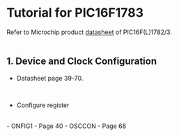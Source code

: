 # Tutorial for PIC16F1783

Refer to Microchip product [datasheet](https://www.microchip.com/en-us/product/pic16f1783) of PIC16F(L)1782/3.<br/>
<br/>

## 1.  Device and Clock Configuration

*  Datasheet page 39-70.
<br/>

*  Configure register
<br/>
    - ONFIG1 - Page 40
    - OSCCON - Page 68

<br/>
